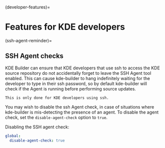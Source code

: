 (developer-features)=
# Features for KDE developers

(ssh-agent-reminder)=
## SSH Agent checks

KDE Builder can ensure that KDE developers that use ssh to access the
KDE source repository do not accidentally forget to leave the SSH Agent
tool enabled. This can cause kde-builder to hang indefinitely waiting
for the developer to type in their ssh password, so by default
kde-builder will check if the Agent is running before performing source
updates.

```{note}
This is only done for KDE developers using ssh.
```

You may wish to disable the ssh Agent check, in case of situations where
kde-builder is mis-detecting the presence of an agent. To disable the
agent check, set the `disable-agent-check` option to `true`.

Disabling the SSH agent check:

```yaml
global:
  disable-agent-check: true
```
